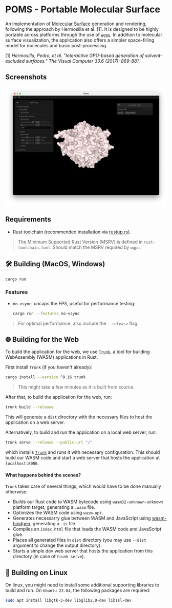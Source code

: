 # POMS - Portable Molecular Surface

An implementation of [Molecular Surface](https://en.wikipedia.org/wiki/Accessible_surface_area) generation and rendering, following the approach by Hermosilla et al. \[1]. It is designed to be highly portable across platforms through the use of [`wgpu`](https://github.com/gfx-rs/wgpu). In addition to molecular surface visualization, the application also offers a simpler space-filling model for molecules and basic post-processing.

\[1\]  *Hermosilla, Pedro, et al. "Interactive GPU-based generation of solvent-excluded surfaces." The Visual Computer 33.6 (2017): 869-881.*

## Screenshots

![Demo](./data/demo.png)

## Requirements

- Rust toolchain (recommended installation via [rustup.rs](https://rustup.rs/#)).

> The Minimum Supported Rust Version (MSRV) is defined in `rust-toolchain.toml`. Should match the MSRV required by `wgpu`.

## 🛠️️ Building (MacOS, Windows)

```bash
cargo run
```


### Features

- `no-vsync`: uncaps the FPS, useful for performance testing:

    ```bash
    cargo run --features no-vsync
    ```

> For optimal performance, also include the `--release` flag.

## ️🌐 Building for the Web

To build the application for the web, we use [`Trunk`](https://trunkrs.dev), a tool for building WebAssembly (WASM) applications in Rust.

First install `Trunk` (if you haven't already):

```bash
cargo install --version ^0.16 trunk
```
> This might take a few minutes as it is built from source.

After that, to build the application for the web, run:

```bash
trunk build --release
```

This will generate a `dist` directory with the necessary files to host the application on a web server.

Alternatively, to build and run the application on a local web server, run:

```bash
trunk serve --release --public-url "/"
```

which installs [`Trunk`](https://trunkrs.dev) and runs it with necessary configuration. This should build our WASM code and start a web server that hosts the application at `localhost:8080`.

#### What happens behind the scenes?

`Trunk` takes care of several things, which would have to be done manually otherwise:

- Builds our Rust code to WASM bytecode using `wasm32-unknown-unknown` platform target, generating a `.wasm` file.
- Optimizes the WASM code using `wasm-opt`.
- Generates necessarry glue between WASM and JavaScript using [wasm-bindgen](https://rustwasm.github.io/docs/wasm-bindgen/), generating a `.js` file.
- Compiles an `index.html` file that loads the WASM code and JavaScript glue.
- Places all generated files in `dist` directory (you may use `--dist` argument to change the output directory).
- Starts a simple dev web server that hosts the application from this directory (in case of `trunk serve`).

## 🐧 Building on Linux

On linux, you might need to install some additional supporting libraries to build and run. On `Ubuntu 22.04`, the following packages are required:

```bash
sudo apt install libgtk-3-dev libglib2.0-dev libssl-dev
```